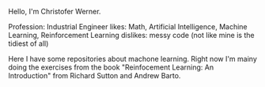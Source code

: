 Hello, I'm Christofer Werner.

Profession: Industrial Engineer
likes: Math, Artificial Intelligence, Machine Learning, Reinforcement Learning
dislikes: messy code (not like mine is the tidiest of all)

Here I have some repositories about machone learning. Right now I'm mainy doing the exercises from the book "Reinfocement Learning: An Introduction" from Richard Sutton and Andrew Barto.
